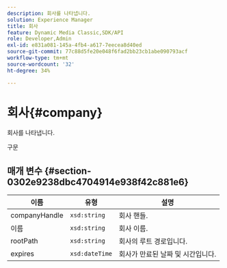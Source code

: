 ```yaml
---
description: 회사를 나타냅니다.
solution: Experience Manager
title: 회사
feature: Dynamic Media Classic,SDK/API
role: Developer,Admin
exl-id: e831a081-145a-4fb4-a617-7eecea8d40ed
source-git-commit: 77c88d5fe20e048f6fad2bb23cb1abe090793acf
workflow-type: tm+mt
source-wordcount: '32'
ht-degree: 34%

---
```


# 회사{#company}

회사를 나타냅니다.

구문

## 매개 변수 {#section-0302e9238dbc4704914e938f42c881e6}

| 이름 | 유형 | 설명 |
|---|---|---|
| companyHandle | `xsd:string` | 회사 핸들. |
| 이름 | `xsd:string` | 회사 이름. |
| rootPath | `xsd:string` | 회사의 루트 경로입니다. |
| expires | `xsd:dateTime` | 회사가 만료된 날짜 및 시간입니다. |
